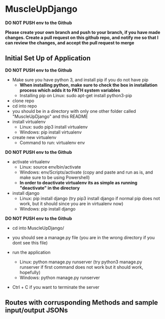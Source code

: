 # MuscleUpDjango

**DO NOT PUSH env to the Github**

**Please create your own branch and push to your branch, if you have made changes. Create a pull request on this github repo, and notify me so that I can review the changes, and accept the pull request to merge**


## Initial Set Up of Application


**DO NOT PUSH env to the Github**

- Make sure you have python 3, and install pip if you do not have pip
  - **When installing python, make sure to check the box in installation process which adds it to PATH system variables**
  - Installing pip on Linux: sudo apt-get install python3-pip
- clone repo
- cd into repo
- you should be in a directory with only one other folder called "MuscleUpDjango" and this README
- install virtualenv 
  - Linux: sudo pip3 install virtualenv 
  - Windows: pip install virtualenv
- create new virtualenv
  - Command to run: virtualenv env

**DO NOT PUSH env to the Github**

- activate virtualenv
  - Linux: source env/bin/activate
  - Windows: env/Scripts/activate    (copy and paste and run as is, and make sure to be using Powershell)
  - **In order to deactivate virtualenv its as simple as running "deactivate" in the directory**
- install django
  - Linux: pip install django (try pip3 install django if normal pip does not work, but it should since you are in virtualenv now)
  - Windows: pip install django

**DO NOT PUSH env to the Github**

- cd into MuscleUpDjango/
- you should see a manage.py file (you are in the wrong directory if you dont see this file)
- run the application
  - Linux: python manage.py runserver (try python3 manage.py runserver if first command does not work but it should work, hopefully)
  - Windows: python manage.py runserver

- Ctrl + C if you want to terminate the server


## Routes with corrusponding Methods and sample input/output JSONs


